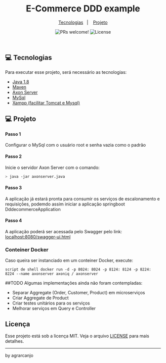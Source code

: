 
<h1 align="center">
    E-Commerce DDD example
</h1>

<p align="center">
  <a href="#-tecnologias">Tecnologias</a>&nbsp;&nbsp;&nbsp;|&nbsp;&nbsp;&nbsp;
  <a href="#-projeto">Projeto</a>
</p>

<p align="center">
 <img src="https://img.shields.io/static/v1?label=PRs&message=welcome&color=15C3D6&labelColor=000000" alt="PRs welcome!" />

  <img alt="License" src="https://img.shields.io/static/v1?label=license&message=MIT&color=15C3D6&labelColor=000000">
</p>

<br>

## 💻  Tecnologias

Para executar esse projeto, será necessário as tecnologias: 

- [Java 1.8](https://www.java.com/pt-BR/download/ie_manual.jsp?locale=pt_BR)
- [Maven](https://maven.apache.org/download.cgi)
- [Axon Server](https://axoniq.io/download)
- [MySql](https://www.mysql.com/downloads/)
- [Xampp (facilitar Tomcat e Mysql)](https://www.apachefriends.org/pt_br/index.html)

## 💻  Projeto

#### Passo 1
Configurar o MySql com o usuário root e senha vazia como o padrão

#### Passo 2
Inicie o servidor Axon Server com o comando:

```bash
> java -jar axonserver.java
```

#### Passo 3
A aplicação já estará pronta para consumir os serviços de escalonamento e requisições, podemdo assim
iniciar a aplicação springboot DddecommerceApplication

#### Passo 4
A aplicação poderá ser acessada pelo Swagger pelo link:
[localhost:8080/swagger-ui.html](http://localhost:8080/swagger-ui.html)

### Conteiner Docker

Caso queira ser instanciado em um conteiner Docker, execute:

```
script de shell docker run -d -p 8024: 8024 -p 8124: 8124 -p 8224: 8224 --name axonserver axoniq / axonserver
```

##TODO
Algumas implementações ainda não foram contempladas:
 - Separar Aggregate (Order, Customer, Product) em microserviços
 - Criar Aggregate de Product
 - Criar testes unitários para os serviços
 - Melhorar serviços em Query e Controller 

 ## Licença

Esse projeto está sob a licença MIT. Veja o arquivo [LICENSE](LICENSE.md) para mais detalhes.

---

by agrarcanjo 